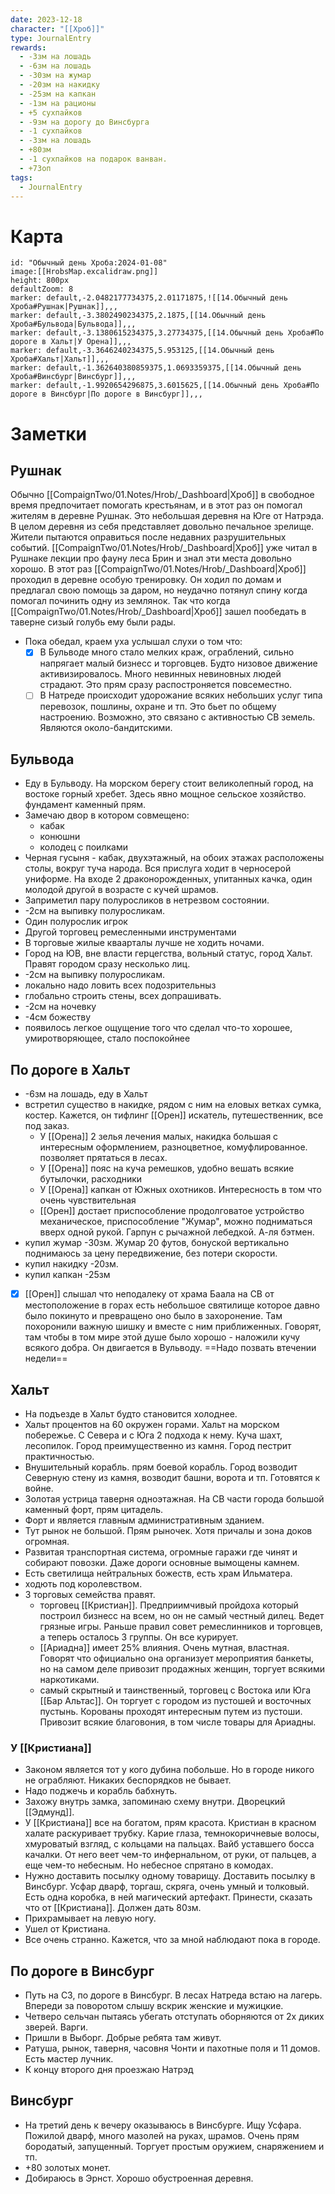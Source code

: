 ```yaml
---
date: 2023-12-18
character: "[[Хроб]]"
type: JournalEntry
rewards:
  - -3зм на лошадь
  - -6зм на лошадь
  - -30зм на жумар
  - -20зм на накидку
  - -25зм на капкан
  - -1зм на рационы
  - +5 сухпайков
  - -9зм на дорогу до Винсбурга
  - -1 сухпайков
  - -3зм на лошадь
  - +80зм
  - -1 сухпайков на подарок ванван.
  - +73оп
tags:
  - JournalEntry
---
```

# Карта
```leaflet
id: "Обычный день Хроба:2024-01-08"
image:[[HrobsMap.excalidraw.png]]
height: 800px
defaultZoom: 8
marker: default,-2.0482177734375,2.01171875,![[14.Обычный день Хроба#Рушнак|Рушнак]],,,
marker: default,-3.3802490234375,2.1875,[[14.Обычный день Хроба#Бульвода|Бульвода]],,,
marker: default,-3.1380615234375,3.27734375,[[14.Обычный день Хроба#По дороге в Хальт|У Орена]],,,
marker: default,-3.3646240234375,5.953125,[[14.Обычный день Хроба#Хальт|Хальт]],,,
marker: default,-1.362640380859375,1.0693359375,[[14.Обычный день Хроба#Винсбург|Винсбург]],,,
marker: default,-1.9920654296875,3.6015625,[[14.Обычный день Хроба#По дороге в Винсбург|По дороге в Винсбург]],,,

```
# Заметки
## Рушнак
Обычно [[CompaignTwo/01.Notes/Hrob/_Dashboard|Хроб]] в свободное время предпочитает помогать крестьянам, и в этот раз он помогал жителям в деревне Рушнак. Это небольшая деревня на Юге от Натрэда. В целом деревня из себя представляет довольно печальное зрелище. Жители пытаются оправиться после недавних разрушительных событий.
[[CompaignTwo/01.Notes/Hrob/_Dashboard|Хроб]] уже читал в Рушнаке лекции про фауну леса Брин и знал эти места довольно хорошо. В этот раз [[CompaignTwo/01.Notes/Hrob/_Dashboard|Хроб]] проходил в деревне особую тренировку. Он ходил по домам и предлагал свою помощь за даром, но неудачно потянул спину когда помогал починить одну из землянок. Так что когда [[CompaignTwo/01.Notes/Hrob/_Dashboard|Хроб]] зашел пообедать в таверне сизый голубь ему были рады.
- Пока обедал, краем уха услышал слухи о том что:
	- [x] В Бульводе много стало мелких краж, ограблений, сильно напрягает малый бизнесс и торговцев. Будто низовое движение активизировалось. Много невинных невиновных людей страдают. Это прям сразу распостроняется повсеместно.
	- [ ] В Натреде происходит удорожание всяких небольших услуг типа перевозок, пошлины, охране и тп. Это бьет по общему настроению. Возможно, это связано с активностью СВ земель. Являются около-бандитскими.
## Бульвода
- Еду в Бульводу. На морском берегу стоит великолепный город, на востоке горный хребет. Здесь явно мощное сельское хозяйство. фундамент каменный прям. 
- Замечаю двор в котором совмещено:
	- кабак
	- конюшни
	- колодец с поилками
- Черная гусыня - кабак, двухэтажный, на обоих этажах расположены столы, вокруг туча народа. Вся прислуга ходит в черносерой униформе. На входе 2 драконорожденных, упитанных качка, один молодой другой в возрасте с кучей шрамов.
- Заприметил пару полуросликов в нетрезвом состоянии.
- -2см на выпивку полуросликам.
- Один полурослик игрок
- Другой торговец ремесленными инструментами
- В торговые жилые кваарталы лучше не ходить ночами.
- Город на ЮВ, вне власти герцегства, вольный статус, город Хальт. Правят городом сразу несколько лиц.
- -2см на выпивку полуросликам.
- локально надо ловить всех подозрительныз
- глобально строить стены, всех допрашивать.
- -2см на ночевку
- -4см божеству
- появилось легкое ощущение того что сделал что-то хорошее, умиротворяющее, стало поспокойнее
## По дороге в Хальт
- -6зм на лошадь, еду в Хальт
- встретил существо в накидке, рядом с ним на еловых ветках сумка, костер. Кажется, он тифлинг [[Орен]] искатель, путешественник, все под заказ.
	- У [[Орена]] 2 зелья лечения малых, накидка большая с интересным оформлением, разноцветное, комуфлированное. позволяет прятаться в лесах.
	- У [[Орена]] пояс на куча ремешков, удобно вешать всякие бутылочки, расходники
	- У [[Орена]] капкан от Южных охотников. Интересность в том что очень чувствительная
	- [[Орен]] достает приспособление продолговатое устройство механическое, приспособление "Жумар",  можно подниматься вверх одной рукой. Гарпун с рычажной лебедкой. А-ля бэтмен. 
- купил жумар -30зм. Жумар 20 футов, бонуской вертикально поднимаюсь за цену передвижение, без потери скорости.
- купил накидку -20зм.
- купил капкан -25зм
- [x] [[Орен]] слышал что неподалеку от храма Баала на СВ от местоположение в горах есть небольшое святилище которое давно было покинуто и превращено оно было в захоронение. Там похоронили важную шишку и вместе с ним приближенных. Говорят, там чтобы в том мире этой душе было хорошо - наложили кучу всякого добра. Он двигается в Вульводу. ==Надо позвать втечении недели== 
## Хальт
- На подъезде в Хальт будто становится холоднее. 
- Хальт процентов на 60 окружен горами. Хальт на морском побережье. С Севера и с Юга 2 подхода к нему. Куча шахт, лесопилок. Город преимущественно из камня. Город пестрит практичностью. 
- Внушительный корабль. прям боевой корабль. Город возводит Северную стену из камня, возводит башни, ворота и тп. Готовятся к войне.
- Золотая устрица таверня одноэтажная. На СВ части города большой каменный форт, прям цитадель.
- Форт и является главным административным зданием.
- Тут рынок не большой. Прям рыночек. Хотя причалы и зона доков огромная.
- Развитая транспортная система, огромные гаражи где чинят и собирают повозки. Даже дороги основные вымощены камнем.
- Есть светилища нейтральных божеств, есть храм Ильматера.
- ходють под королевством.
- 3 торговых семейства правят.
	- торговец [[Кристиан]]. Предприимчивый пройдоха который построил бизнесс на всем, но он не самый честный дилец. Ведет грязные игры. Раньше правил совет ремеслинников и торговцев, а теперь осталось 3 группы. Он все курирует.
	- [[Ариадна]] имеет 25% влияния. Очень мутная, властная. Говорят что официально она организует мероприятия банкеты, но на самом деле привозит продажных женщин, торгует всякими наркотиками.
	- самый скрытный и таинственный, торговец с Востока или Юга [[Бар Альтас]]. Он торгует с городом из пустошей и восточных пустынь. Корованы проходят интересным путем из пустоши. Привозит всякие благовония, в том числе товары для Ариадны. 
### У [[Кристиана]]
- Законом является тот у кого дубина побольше. Но в городе никого не ограбляют. Никаких беспорядков не бывает.
- Надо поджечь и корабль бабхнуть.
- Захожу внутрь замка, запоминаю схему внутри. Дворецкий [[Эдмунд]].
- У [[Кристиана]] все на богатом, прям красота. Кристиан в красном халате раскуривает трубку. Карие глаза, темнокоричневые волосы, хмуроватый взгляд, с кольцами на пальцах. Вайб уставшего босса качалки. От него веет чем-то инфернальном, от руки, от пальцев, а еще чем-то небесным. Но небесное спрятано в комодах.
- Нужно доставить посылку одному товарищу. Доставить посылку в Винсбург. Усфар дварф, торгаш, скряга, очень умный и толковый. Есть одна коробка, в ней магический артефакт. Принести, сказать что от [[Кристиана]]. Должен дать 80зм.
- Прихрамывает на левую ногу.
- Ушел от Кристиана.
- Все очень странно. Кажется, что за мной наблюдают пока в городе.
## По дороге в Винсбург
- Путь на СЗ, по дороге в Винсбург. В лесах Натреда встаю на лагерь. Впереди за поворотом слышу вскрик женские и мужицкие.
- Четверо сельчан пытаясь убегать отступать оборняются от 2х диких зверей. Варги. 
- Пришли в Выборг. Добрые ребята там живут. 
- Ратуша, рынок, таверня, часовня Чонти и пахотные поля и 11 домов. Есть мастер лучник.
- К концу второго дня проезжаю Натрэд
## Винсбург
- На третий день к вечеру оказываюсь в Винсбурге. Ищу Усфара. Пожилой дварф, много мазолей на руках, шрамов. Очень прям бородатый, запущенный. Торгует простым оружием, снаряжением и тп.
- +80 золотых монет.
- Добираюсь в Эрнст. Хорошо обустроенная деревня.